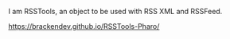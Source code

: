 I am RSSTools, an object to be used with RSS XML and RSSFeed.

<https://brackendev.github.io/RSSTools-Pharo/>
